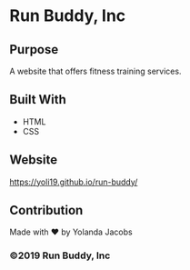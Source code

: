 # Run Buddy, Inc

## Purpose
A website that offers fitness training services.

## Built With
* HTML
* CSS

## Website
https://yoli19.github.io/run-buddy/

## Contribution
Made with ❤️ by Yolanda Jacobs

### ©️2019 Run Buddy, Inc
